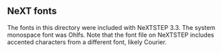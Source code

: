 NeXT fonts
----------

The fonts in this directory were included with NeXTSTEP 3.3.
The system monospace font was Ohlfs. Note that the font file on NeXTSTEP includes accented characters from a different font, likely Courier.
